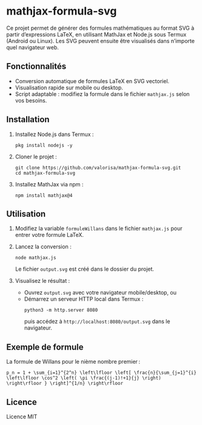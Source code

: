 # mathjax-formula-svg

Ce projet permet de générer des formules mathématiques au format SVG à partir d’expressions LaTeX, en utilisant MathJax et Node.js sous Termux (Android ou Linux). Les SVG peuvent ensuite être visualisés dans n’importe quel navigateur web.

## Fonctionnalités

- Conversion automatique de formules LaTeX en SVG vectoriel.
- Visualisation rapide sur mobile ou desktop.
- Script adaptable : modifiez la formule dans le fichier `mathjax.js` selon vos besoins.

## Installation

1. Installez Node.js dans Termux :
   ```
   pkg install nodejs -y
   ```

2. Cloner le projet :
   ```
   git clone https://github.com/valorisa/mathjax-formula-svg.git
   cd mathjax-formula-svg
   ```

3. Installez MathJax via npm :
   ```
   npm install mathjax@4
   ```

## Utilisation

1. Modifiez la variable `formuleWillans` dans le fichier `mathjax.js` pour entrer votre formule LaTeX.

2. Lancez la conversion :
   ```
   node mathjax.js
   ```
   Le fichier `output.svg` est créé dans le dossier du projet.

3. Visualisez le résultat :
   - Ouvrez `output.svg` avec votre navigateur mobile/desktop, ou
   - Démarrez un serveur HTTP local dans Termux :
     ```
     python3 -m http.server 8080
     ```
     puis accédez à `http://localhost:8080/output.svg` dans le navigateur.

## Exemple de formule

La formule de Willans pour le nième nombre premier :

```
p_n = 1 + \sum_{i=1}^{2^n} \left\lfloor \left[ \frac{n}{\sum_{j=1}^{i} \left\lfloor \cos^2 \left( \pi \frac{(j-1)!+1}{j} \right) \right\rfloor } \right]^{1/n} \right\rfloor
```

## Licence

Licence MIT
